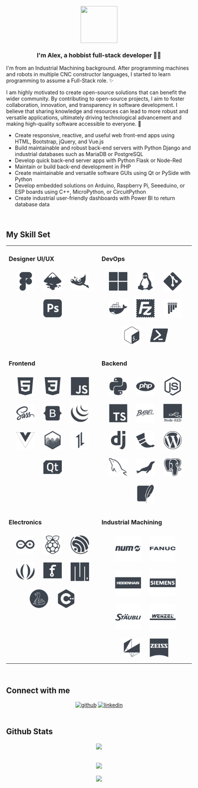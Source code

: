 <div align="center">
<img src="https://avatars.githubusercontent.com/u/126720078?v=4" align="center" height="100" width="100" />
</div>  


### <div align="center">I'm Alex, a hobbist full-stack developer 👨‍💻  </div>  


I'm from an Industrial Machining background. After programming machines and robots in multiple CNC constructor languages, I started to learn programming to assume a Full-Stack role. ✨

I am highly motivated to create open-source solutions that can benefit the wider community. By contributing to open-source projects, I aim to foster collaboration, innovation, and transparency in software development. I believe that sharing knowledge and resources can lead to more robust and versatile applications, ultimately driving technological advancement and making high-quality software accessible to everyone. 🚀

- Create responsive, reactive, and useful web front-end apps using HTML, Bootstrap, jQuery, and Vue.js
- Build maintainable and robust back-end servers with Python Django and industrial databases such as MariaDB or PostgreSQL
- Develop quick back-end server apps with Python Flask or Node-Red
- Maintain or build back-end development in PHP 
- Create maintainable and versatile software GUIs using Qt or PySide with Python
- Develop embedded solutions on Arduino, Raspberry Pi, Seeeduino, or ESP boards using C++, MicroPython, or CircuitPython
- Create industrial user-friendly dashboards with Power BI to return database data


<br/>  


## My Skill Set  
<table>
<tr>
<td valign="top" width="50%">


### Designer UI/UX  
<div align="center">  
<a href="https://www.figma.com/" target="_blank"><img style="margin: 10px" src="https://raw.githubusercontent.com/Mending-Electronics/assets/refs/heads/main/devicon/%233d444d/figma.svg" alt="Figma" height="50" /></a>  
<a href="https://inkscape.org/" target="_blank"><img style="margin: 10px" src="https://raw.githubusercontent.com/Mending-Electronics/assets/refs/heads/main/devicon/%233d444d/inkscape.svg" alt="Inkscape" height="50" /></a>  
<a href="https://www.gimp.org/" target="_blank"><img style="margin: 10px" src="https://raw.githubusercontent.com/Mending-Electronics/assets/refs/heads/main/devicon/%233d444d/gimp.svg" alt="Gimp" height="50" /></a>  
<a href="https://www.adobe.com/in/products/photoshop.html" target="_blank"><img style="margin: 10px" src="https://raw.githubusercontent.com/Mending-Electronics/assets/refs/heads/main/devicon/%233d444d/photoshop.svg" alt="Photoshop" height="50" /></a>  
</div>

</td>  
<td valign="top" width="50%">

### DevOps  
<div align="center">  
<a href="https://www.microsoft.com/fr-fr/windows?r=1" target="_blank"><img style="margin: 10px" src="https://raw.githubusercontent.com/Mending-Electronics/assets/refs/heads/main/devicon/%233d444d/windows11.svg" alt="Windows" height="50" /></a> 
<a href="https://www.linux.org/" target="_blank"><img style="margin: 10px" src="https://raw.githubusercontent.com/Mending-Electronics/assets/refs/heads/main/devicon/%233d444d/linux.svg" alt="Linux" height="50" /></a>  
<a href="https://git-scm.com/" target="_blank"><img style="margin: 10px" src="https://raw.githubusercontent.com/Mending-Electronics/assets/refs/heads/main/devicon/%233d444d/git.svg" alt="Git" height="50" /></a> 
<a href="https://www.docker.com/" target="_blank"><img style="margin: 10px" src="https://raw.githubusercontent.com/Mending-Electronics/assets/refs/heads/main/devicon/%233d444d/docker.svg" alt="Docker" height="50" /></a>
<a href="https://filezilla-project.org/" target="_blank"><img style="margin: 10px" src="https://raw.githubusercontent.com/Mending-Electronics/assets/refs/heads/main/devicon/%233d444d/filezilla.svg" alt="Filezilla" height="50" /></a>
<a href="https://docs.pytest.org/en/stable/" target="_blank"><img style="margin: 10px" src="https://raw.githubusercontent.com/Mending-Electronics/assets/refs/heads/main/devicon/%233d444d/pytest.svg" alt="Pytest" height="50" /></a>
<a href="https://www.gnu.org/software/bash/" target="_blank"><img style="margin: 10px" src="https://raw.githubusercontent.com/Mending-Electronics/assets/refs/heads/main/devicon/%233d444d/bash.svg" alt="Bash" height="50" /></a>  
<a href="https://docs.microsoft.com/en-us/powershell/" target="_blank"><img style="margin: 10px" src="https://raw.githubusercontent.com/Mending-Electronics/assets/refs/heads/main/devicon/%233d444d/powershell.svg" alt="PowerShell" height="50" /></a>  

</div>  


</td> 
</tr>


<tr>
<td valign="top" width="50%">

### Frontend  
<div align="center">  
<a href="https://en.wikipedia.org/wiki/HTML5" target="_blank"><img style="margin: 10px" src="https://raw.githubusercontent.com/Mending-Electronics/assets/refs/heads/main/devicon/%233d444d/html5.svg" alt="HTML5" height="50" /></a> 
<a href="https://www.w3schools.com/css/" target="_blank"><img style="margin: 10px" src="https://raw.githubusercontent.com/Mending-Electronics/assets/refs/heads/main/devicon/%233d444d/css3.svg" alt="CSS3" height="50" /></a>  
<a href="https://www.javascript.com/" target="_blank"><img style="margin: 10px" src="https://raw.githubusercontent.com/Mending-Electronics/assets/refs/heads/main/devicon/%233d444d/javascript.svg" alt="JavaScript" height="50" /></a>  
<a href="https://sass-lang.com/" target="_blank"><img style="margin: 10px" src="https://raw.githubusercontent.com/Mending-Electronics/assets/refs/heads/main/devicon/%233d444d/sass.svg" alt="Sass" height="50" /></a>  
<a href="https://getbootstrap.com/docs/5.3" target="_blank"><img style="margin: 10px" src="https://raw.githubusercontent.com/Mending-Electronics/assets/refs/heads/main/devicon/%233d444d/bootstrap.svg" alt="Bootstrap" height="50" /></a>  
<a href="https://jquery.com/" target="_blank"><img style="margin: 10px" src="https://raw.githubusercontent.com/Mending-Electronics/assets/refs/heads/main/devicon/%233d444d/jquery.svg" alt="jQuery" height="50" /></a>
<a href="https://vuejs.org/" target="_blank"><img style="margin: 10px" src="https://raw.githubusercontent.com/Mending-Electronics/assets/refs/heads/main/devicon/%233d444d/vuejs.svg" alt="Vue.js" height="50" /></a> 
<a href="https://www.chartjs.org/" target="_blank"><img style="margin: 10px" src="https://raw.githubusercontent.com/Mending-Electronics/assets/refs/heads/main/devicon/%233d444d/chartjs.svg" alt="Chart.js" height="50" /></a>
<a href="https://axios-http.com/" target="_blank"><img style="margin: 10px" src="https://raw.githubusercontent.com/Mending-Electronics/assets/refs/heads/main/devicon/%233d444d/axios.svg" alt="Axios" height="50" /></a> 
<!-- <a href="https://mui.com/" target="_blank"><img style="margin: 10px" src="https://profilinator.rishav.dev/skills-assets/mui.png" alt="Material UI" height="50" /></a>   -->
<!-- <a href="https://www.tailwindcss.com/" target="_blank"><img style="margin: 10px" src="https://profilinator.rishav.dev/skills-assets/tailwindcss.svg" alt="Tailwind CSS" height="50" /></a>   -->
<a href="https://www.qt.io/" target="_blank" rel="noreferrer"> <img style="margin: 10px" src="https://raw.githubusercontent.com/Mending-Electronics/assets/refs/heads/main/devicon/%233d444d/qt.svg" alt="qt" height="50"/> </a>  
</div>  


</td>  
<td valign="top" width="50%">


### Backend  
<div align="center">
<a href="https://www.python.org/" target="_blank"><img style="margin: 10px" src="https://raw.githubusercontent.com/Mending-Electronics/assets/refs/heads/main/devicon/%233d444d/python.svg" alt="Python" height="50"/></a>  
<!-- <a href="https://www.ruby-lang.org/en/" target="_blank"><img style="margin: 10px" src="https://raw.githubusercontent.com/Mending-Electronics/assets/refs/heads/main/devicon/%233d444d/ruby.svg" alt="Ruby" height="50"/></a> -->
<a href="https://www.php.net/" target="_blank"><img style="margin: 10px" src="https://raw.githubusercontent.com/Mending-Electronics/assets/refs/heads/main/devicon/%233d444d/php.svg" alt="PHP" height="50"/></a> 
<a href="https://nodejs.org/" target="_blank"><img style="margin: 10px" src="https://raw.githubusercontent.com/Mending-Electronics/assets/refs/heads/main/devicon/%233d444d/nodejs.svg" alt="Node.js" height="50"/></a>  
<a href="https://www.typescriptlang.org/" target="_blank"><img style="margin: 10px" src="https://raw.githubusercontent.com/Mending-Electronics/assets/refs/heads/main/devicon/%233d444d/typescript.svg" alt="TypeScript" height="50"/></a> 
<a href="https://babeljs.io/" target="_blank"><img style="margin: 10px" src="https://raw.githubusercontent.com/Mending-Electronics/assets/refs/heads/main/devicon/%233d444d/babel.svg" alt="Babel" height="50"/></a> 
<a href="https://nodered.org/" target="_blank"><img style="margin: 10px" src="https://raw.githubusercontent.com/Mending-Electronics/assets/refs/heads/main/devicon/%233d444d/node-red.svg" alt="Node-Red" height="50"/></a> 
<a href="https://www.djangoproject.com/" target="_blank"><img style="margin: 10px" src="https://raw.githubusercontent.com/Mending-Electronics/assets/refs/heads/main/devicon/%233d444d/django.svg" alt="Django" height="50"/></a>  
<a href="https://flask.palletsprojects.com/" target="_blank"><img style="margin: 10px" src="https://raw.githubusercontent.com/Mending-Electronics/assets/refs/heads/main/devicon/%233d444d/flask2.svg" alt="Flask" height="50"/></a> 
<a href="https://wordpress.com/" target="_blank"><img style="margin: 10px" src="https://raw.githubusercontent.com/Mending-Electronics/assets/refs/heads/main/devicon/%233d444d/wordpress.svg" alt="WordPress" height="50"/></a> 
<a href="https://www.mysql.com/" target="_blank"><img style="margin: 10px" src="https://raw.githubusercontent.com/Mending-Electronics/assets/refs/heads/main/devicon/%233d444d/mysql.svg" alt="MySQL" height="50"/></a>  
<a href="https://mariadb.org/" target="_blank"><img style="margin: 10px" src="https://raw.githubusercontent.com/Mending-Electronics/assets/refs/heads/main/devicon/%233d444d/mariadb.svg" alt="Maria DB" height="50" /></a> 
<a href="https://www.postgresql.org/" target="_blank"><img style="margin: 10px" src="https://raw.githubusercontent.com/Mending-Electronics/assets/refs/heads/main/devicon/%233d444d/postgresql.svg" alt="PostgreSQL" height="50"/></a>  
<a href="https://www.sqlite.org/" target="_blank"> <img style="margin: 10px" src="https://raw.githubusercontent.com/Mending-Electronics/assets/refs/heads/main/devicon/%233d444d/sqlite.svg" alt="sqlite" height="50"/></a> 

</div>

</td>  

</tr>



<tr>
<td valign="top" width="50%">

### Electronics  
<div align="center">  
<a href="https://www.arduino.cc/" target="_blank"><img style="margin: 10px" src="https://raw.githubusercontent.com/Mending-Electronics/assets/refs/heads/main/devicon/%233d444d/arduino.svg" alt="Arduino" height="50" /></a>  
<a href="https://www.raspberrypi.org/" target="_blank"><img style="margin: 10px" src="https://raw.githubusercontent.com/Mending-Electronics/assets/refs/heads/main/devicon/%233d444d/raspberrypi.svg" alt="Raspberry Pi" height="50" /></a>  
<a href="https://www.espressif.com/en/products/socs/esp32" target="_blank"><img style="margin: 10px" src="https://raw.githubusercontent.com/Mending-Electronics/assets/refs/heads/main/devicon/%233d444d/espressif.svg" alt="Espressif" height="50" /></a> 
<a href="https://forum.seeedstudio.com/" target="_blank"><img style="margin: 10px" src="https://raw.githubusercontent.com/Mending-Electronics/assets/refs/heads/main/devicon/%233d444d/seeedstudio.svg" alt="Seeedstudio" height="50" /></a> 
<a href="https://fritzing.org/" target="_blank"><img style="margin: 10px" src="https://raw.githubusercontent.com/Mending-Electronics/assets/refs/heads/main/devicon/%233d444d/fritzing.svg" alt="fritzing" height="50" /></a>  
<a href="https://micropython.org/" target="_blank"><img style="margin: 10px" src="https://raw.githubusercontent.com/Mending-Electronics/assets/refs/heads/main/devicon/%233d444d/micropython.svg" alt="MicroPython" height="50" /></a>  
<a href="https://circuitpython.org/" target="_blank"><img style="margin: 10px" src="https://raw.githubusercontent.com/Mending-Electronics/assets/refs/heads/main/devicon/%233d444d/circuitpython.svg" alt="Circuitpython" height="50" /></a> 
<a href="https://www.cplusplus.com/" target="_blank"><img style="margin: 10px" src="https://raw.githubusercontent.com/Mending-Electronics/assets/refs/heads/main/devicon/%233d444d/cplusplus.svg" alt="C++" height="50" /></a>  
</div>

</td>

<td valign="top" width="50%">

### Industrial Machining  
<div align="center">  
<a href="https://www.num.com/fr/produits/commande-cnc/#:~:text=Un%20syst%C3%A8me%20CNC%20tel%20que%20celui%20d%C3%A9velopp%C3%A9" target="_blank"><img style="margin: 10px" src="https://raw.githubusercontent.com/Mending-Electronics/assets/refs/heads/main/devicon/%233d444d/num.svg" alt="Num" height=70" /></a>  
<a href="https://www.fanuc.eu/" target="_blank"><img style="margin: 10px" src="https://raw.githubusercontent.com/Mending-Electronics/assets/refs/heads/main/devicon/%233d444d/fanuc.svg" alt="Fanuc" height="70" /></a>  
<a href="https://www.heidenhain.fr/" target="_blank"><img style="margin: 10px" src="https://raw.githubusercontent.com/Mending-Electronics/assets/refs/heads/main/devicon/%233d444d/heidenhain.svg" alt="Heidenhain" height="70" /></a> 
<a href="https://www.siemens.com/global/en.html" target="_blank"><img style="margin: 10px" src="https://raw.githubusercontent.com/Mending-Electronics/assets/refs/heads/main/devicon/%233d444d/siemens.svg" alt="Siemens" height="70" /></a> 
<a href="https://www.staubli.com/fr/fr/home.html#:~:text=St%C3%A4ubli%20est%20un%20groupe%20international%20qui" target="_blank"><img style="margin: 10px" src="https://raw.githubusercontent.com/Mending-Electronics/assets/refs/heads/main/devicon/%233d444d/staubli.svg" alt="staubli" height="70" /></a> 
<a href="https://www.metromec.ch/de/" target="_blank"><img style="margin: 10px" src="https://raw.githubusercontent.com/Mending-Electronics/assets/refs/heads/main/devicon/%233d444d/wenzel.svg" alt="Wenzel" height="70" /></a> 
<a href="https://hexagon.com/fr" target="_blank"><img style="margin: 10px" src="https://raw.githubusercontent.com/Mending-Electronics/assets/refs/heads/main/devicon/%233d444d/hexagon.svg" alt="Hexagon" height="50" /></a> 
<a href="https://www.zeiss.fr/metrologie/produits/logiciels/calypso/calypso.html#:~:text=ZEISS%20CALYPSO%20est%20un%20logiciel%20polyvalent" target="_blank"><img style="margin: 10px" src="https://raw.githubusercontent.com/Mending-Electronics/assets/refs/heads/main/devicon/%233d444d/zeiss.svg" alt="Zeiss" height="50" /></a> 


</div>

</td>
</tr>
</table>  

<br/>  


## Connect with me  
<div align="center">
<a href="https://github.com/Mending-Electronics" target="_blank"><img src=https://img.shields.io/badge/github-%2324292e.svg?&style=for-the-badge&logo=github&logoColor=white alt=github style="margin-bottom: 5px;"/></a>
<a href="https://linkedin.com/in/alexandre-jallet-nlf/" target="_blank"><img src=https://img.shields.io/badge/linkedin-%231E77B5.svg?&style=for-the-badge&logo=linkedin&logoColor=white alt=linkedin style="margin-bottom: 5px;"/></a>  
</div>  


<br/>  


## Github Stats  
<div align="center"><img src="https://github-readme-stats.vercel.app/api/top-langs/?username=Mending-Electronics&hide_border=true&layout=compact" align="center" /></div>  

<br/>  




<br/>  

<div align="center">
<img src="https://komarev.com/ghpvc/?username=Mending-Electronics&&style=flat-square" align="center" />
</div>  


<br/>  

<div align="center">
      <a href="https://www.buymeacoffee.com/Mending-Electronics" target="_blank" style="display: inline-block;">
          <img
              src="https://img.shields.io/badge/Donate-Buy%20Me%20A%20Coffee-orange.svg?style=flat-square&logo=buymeacoffee" 
              align="center"
          />
      </a></div>  

<br/>  


<br />

